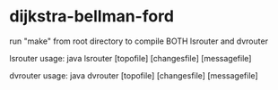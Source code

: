 # dijkstra-bellman-ford

run "make" from root directory to compile BOTH lsrouter and dvrouter

lsrouter usage:
java lsrouter [topofile] [changesfile] [messagefile]

dvrouter usage:
java dvrouter [topofile] [changesfile] [messagefile]